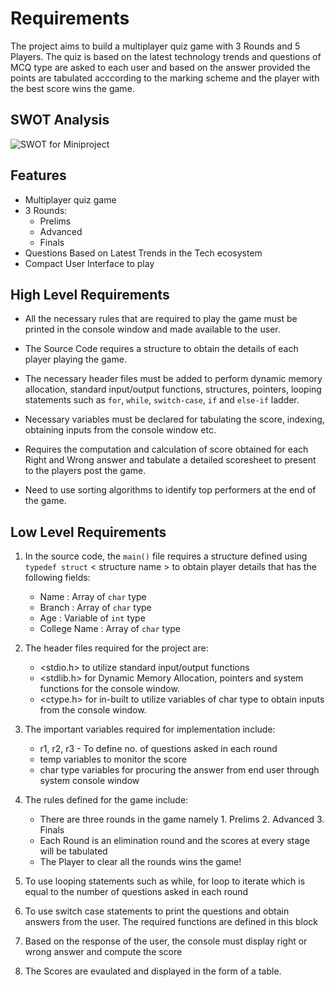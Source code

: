 
#  Requirements

The project aims to build a multiplayer quiz game with 3 Rounds and 5 Players. The quiz is based on the latest technology trends and questions of MCQ type are asked to each user and based on the answer provided the points are tabulated acccording to the marking scheme and the player with the best score wins the game.


## SWOT Analysis
![SWOT for Miniproject](https://user-images.githubusercontent.com/65439506/114442148-dea56a80-9be9-11eb-8f50-07878f49d74c.jpg)
## Features

 - Multiplayer quiz game 
 - 3 Rounds:
   - Prelims
   - Advanced
   - Finals
- Questions Based on Latest Trends in the Tech ecosystem
- Compact User Interface to play

## High Level Requirements
 - All the necessary rules that are required to play the game must be printed in the console window and made available to the user.
 
 - The Source Code requires a structure to obtain the details of each player playing the game.
 
 
 - The necessary header files must be added to perform dynamic memory allocation, standard input/output functions, structures, pointers, looping statements such as `for`, `while`, `switch-case`, `if` and `else-if` ladder.
 
 - Necessary variables must be declared for tabulating the score, indexing, obtaining inputs from the console window etc. 
 
 - Requires the computation and calculation of score obtained for each Right and Wrong answer and tabulate a detailed scoresheet to present to the players post the game.
 
 - Need to use sorting algorithms to identify top performers at the end of the game.
 
## Low Level Requirements
1. In the source code, the `main()` file requires a structure defined  using `typedef struct` < structure name > to obtain player details that has the following fields:
								
   -  Name :  Array of `char` type
   -  Branch : Array of `char` type
   -  Age : Variable of `int` type
   - College Name :  Array of `char` type

2. The header files required for the project are: 

    -  <stdio.h> to utilize standard input/output functions
   - <stdlib.h> for Dynamic Memory Allocation, pointers and                 system functions for the console window.
   - <ctype.h> for in-built to utilize variables of char type to obtain inputs from the console window.
  
 3.  The important variables required for implementation include:
  
     -  r1, r2, r3 - To define no. of questions asked in each round
     - temp variables to monitor the score
     - char type variables for procuring the answer from end user through system console window
 
 4. The rules defined for the game include:
    - There are three rounds in the game namely  1. Prelims 2.    Advanced 3. Finals
    - Each Round is an elimination round and the scores at every stage will be tabulated
    - The Player to clear all the rounds wins the game!
5.  To use looping statements such as while, for loop to iterate which is equal to the number of questions asked in each round
6. To use switch case statements to print the questions and obtain answers from the user. The required functions are defined in this block
7. Based on the response of the user, the console must display right or wrong answer and compute the score
8. The Scores are evaulated and displayed in the form of a table.

